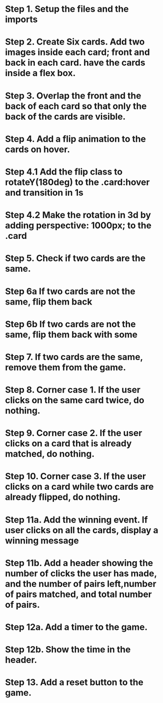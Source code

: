 # Step 1. Setup the files and the imports
# Step 2. Create Six cards. Add two images inside each card; front and back in each card. have the cards inside a flex box.
# Step 3. Overlap the front and the back of each card so that only the back of the cards are visible.
# Step 4. Add a flip animation to the cards on hover.
# Step 4.1 Add the flip class to rotateY(180deg) to the .card:hover and transition in 1s
# Step 4.2 Make the rotation in 3d by adding perspective: 1000px; to the .card
# Step 5. Check if two cards are the same.
# Step 6a If two cards are not the same, flip them back
# Step 6b If two cards are not the same, flip them back with some 
# Step 7. If two cards are the same, remove them from the game.
# Step 8. Corner case 1. If the user clicks on the same card twice, do nothing.
# Step 9. Corner case 2. If the user clicks on a card that is already matched, do nothing.
# Step 10. Corner case 3. If the user clicks on a card while two cards are already flipped, do nothing.
# Step 11a. Add the winning event. If user clicks on all the cards, display a winning message
# Step 11b. Add a header showing the number of clicks the user has made, and the number of pairs left,number of pairs matched, and total number of pairs.
# Step 12a. Add a timer to the game.
# Step 12b. Show the time in the header.
# Step 13. Add a reset button to the game.